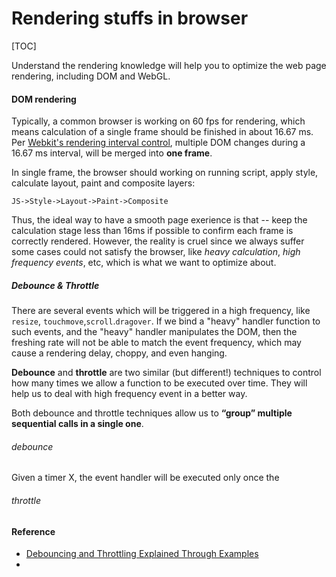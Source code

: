 # Rendering stuffs in browser

[TOC]

Understand the rendering knowledge will help you to optimize the web page rendering, including DOM and WebGL.



#### DOM rendering

Typically, a common browser is working on 60 fps for rendering, which means calculation of a single frame should be finished in about 16.67 ms. Per [Webkit's rendering interval control](https://bugs.chromium.org/p/chromium/issues/detail?id=337617), multiple DOM changes during a 16.67 ms interval, will be merged into **one frame**. 

In single frame, the browser should working on running script, apply style, calculate layout, paint and composite layers: 

`JS->Style->Layout->Paint->Composite`

Thus, the ideal way to have a smooth page exerience is that -- keep the calculation stage less than 16ms if possible to confirm each frame is correctly rendered. However, the reality is cruel since we always suffer some cases could not satisfy the browser, like *heavy calculation*, *high frequency events*, etc, which is what we want to optimize about.



##### Debounce & Throttle

There are several events which will be triggered in a high frequency, like `resize`, `touchmove`,`scroll`.`dragover`. If we bind a "heavy"  handler function to such events, and the "heavy" handler manipulates the DOM, then the freshing rate will not be able to match the event frequency, which may cause a rendering delay, choppy, and even hanging. 

**Debounce** and **throttle** are two similar (but different!) techniques to control how many times we allow a function to be executed over time. They will help us to deal with high frequency event in a better way.

Both debounce and throttle techniques allow us to **“group” multiple sequential calls in a single one**.

###### debounce

Given a timer X, the event handler will be executed only once the 

###### throttle





 



#### Reference

- [Debouncing and Throttling Explained Through Examples](https://css-tricks.com/debouncing-throttling-explained-examples/)
- 